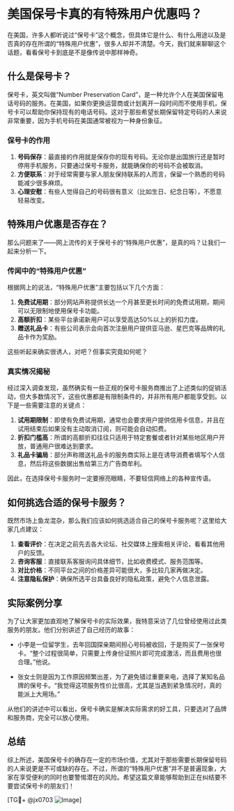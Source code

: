 # 美国保号卡真的有特殊用户优惠吗？

在美国，许多人都听说过“保号卡”这个概念，但具体它是什么、有什么用途以及是否真的存在所谓的“特殊用户优惠”，很多人却并不清楚。今天，我们就来聊聊这个话题，看看保号卡到底是不是像传说中那样神奇。

## 什么是保号卡？

保号卡，英文叫做“Number Preservation Card”，是一种允许个人在美国保留电话号码的服务。在美国，如果你更换运营商或计划离开一段时间而不使用手机，保号卡可以帮助你保持现有的电话号码。这对于那些希望长期保留特定号码的人来说非常重要，因为手机号码在美国通常被视为一种身份象征。

### 保号卡的作用

1. **号码保存**：最直接的作用就是保存你的现有号码。无论你是出国旅行还是暂时停用手机服务，只要通过保号卡服务，就能确保你的号码不会被取消。
2. **方便联系**：对于经常需要与家人朋友保持联系的人而言，保留一个熟悉的号码能减少很多麻烦。
3. **心理安慰**：有些人觉得自己的号码很有意义（比如生日、纪念日等），不愿意轻易改变。

## 特殊用户优惠是否存在？

那么问题来了——网上流传的关于保号卡的“特殊用户优惠”，是真的吗？让我们一起来分析一下。

### 传闻中的“特殊用户优惠”

根据网上的说法，“特殊用户优惠”主要包括以下几个方面：

1. **免费试用期**：部分网站声称提供长达一个月甚至更长时间的免费试用期，期间可以无限制地使用保号卡功能。
2. **高额折扣**：某些平台承诺新用户可以享受高达50%以上的折扣力度。
3. **赠送礼品卡**：有些公司表示会向首次注册用户提供亚马逊、星巴克等品牌的礼品卡作为奖励。

这些听起来确实很诱人，对吧？但事实究竟如何呢？

### 真实情况揭秘

经过深入调查发现，虽然确实有一些正规的保号卡服务商推出了上述类似的促销活动，但大多数情况下，这些优惠都是有限制条件的，并非所有用户都能享受到。以下是一些需要注意的关键点：

1. **试用期限制**：即使有免费试用期，通常也会要求用户提供信用卡信息，并且在试用结束后如果没有主动取消订阅，则可能会自动扣费。
2. **折扣门槛高**：所谓的高额折扣往往只适用于特定套餐或者针对某些地区用户开放，普通用户很难达到要求。
3. **礼品卡骗局**：部分声称赠送礼品卡的服务商实际上是在诱导消费者填写个人信息，然后将这些数据出售给第三方广告商牟利。

因此，在选择保号卡服务时一定要擦亮眼睛，不要轻信网络上的各种宣传语。

## 如何挑选合适的保号卡服务？

既然市场上鱼龙混杂，那么我们应该如何挑选适合自己的保号卡服务呢？这里给大家几点建议：

1. **查看评价**：在决定之前先去各大论坛、社交媒体上搜索相关评论，看看其他用户的反馈。
2. **咨询客服**：直接联系客服询问具体细节，比如收费模式、服务范围等。
3. **对比价格**：不同平台之间的价格差异可能很大，多比较几家再做决定。
4. **注意隐私保护**：确保所选平台具备良好的隐私政策，避免个人信息泄露。

## 实际案例分享

为了让大家更加直观地了解保号卡的实际效果，我特意采访了几位曾经使用过此类服务的朋友。他们分别讲述了自己经历的故事：

- 小李是一位留学生，去年回国探亲期间担心号码被收回，于是购买了一张保号卡。“整个过程很简单，只需要上传身份证照片即可完成激活，而且费用也很合理。”他说。

- 张女士则是因为工作原因频繁出差，为了避免错过重要来电，选择了某知名品牌的保号卡。“我觉得这项服务性价比很高，尤其是当遇到紧急情况时，真的能派上大用场。”

从他们的讲述中可以看出，保号卡确实是解决实际需求的好工具，只要选对了品牌和服务商，完全可以放心使用。

## 总结

综上所述，美国保号卡的确存在一定的市场价值，尤其对于那些需要长期保留号码的人来说更是不可或缺的存在。不过，所谓的“特殊用户优惠”并不是普遍现象，大家在享受便利的同时也要警惕潜在的风险。希望这篇文章能够帮助到正在纠结要不要尝试保号卡的朋友们！

[TG💪+ @jx0703 ![Image](https://github.com/user-attachments/assets/dbca1d08-cadb-493c-b0ec-ad6f7a83f270)]